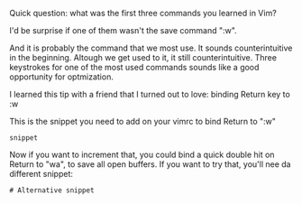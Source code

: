 Quick question: what was the first three commands
you learned in Vim?

I'd be surprise if one of them wasn't the save
command ":w".

And it is probably the command that we most use.
It sounds counterintuitive in the beginning.
Altough we get used to it, it still
counterintuitive. Three keystrokes for one of the
most used commands sounds like a good opportunity
for optmization.

I learned this tip with a friend that I turned out
to love: binding Return key to :w

This is the snippet you need to add on your vimrc
to bind Return to ":w"

```
snippet
```

Now if you want to increment that, you could bind
a quick double hit on Return to "wa", to save all
open buffers. If you want to try that, you'll nee
da different snippet:

```
# Alternative snippet
```
